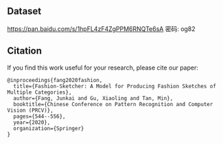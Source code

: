 ## Dataset

https://pan.baidu.com/s/1hpFL4zF4ZgPPM6RNQTe6sA  密码: og82

## Citation

If you find this work useful for your research, please cite our paper:

```
@inproceedings{fang2020fashion,
  title={Fashion-Sketcher: A Model for Producing Fashion Sketches of Multiple Categories},
  author={Fang, Junkai and Gu, Xiaoling and Tan, Min},
  booktitle={Chinese Conference on Pattern Recognition and Computer Vision (PRCV)},
  pages={544--556},
  year={2020},
  organization={Springer}
}
```
